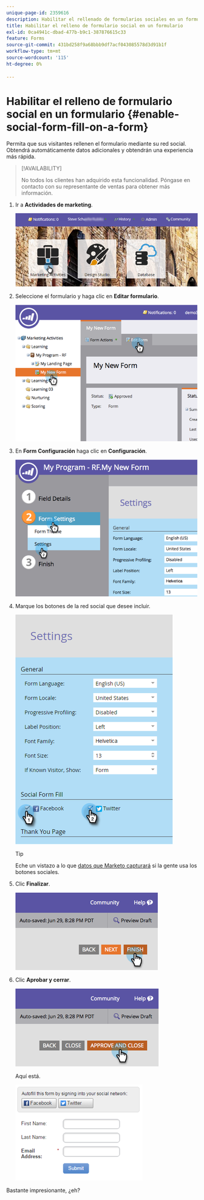 ```yaml
---
unique-page-id: 2359616
description: Habilitar el rellenado de formularios sociales en un formulario - Documentos de Marketo - Documentación del producto
title: Habilitar el relleno de formulario social en un formulario
exl-id: 0ca4941c-dbad-477b-b9c1-387876615c33
feature: Forms
source-git-commit: 431bd258f9a68bbb9df7acf043085578d3d91b1f
workflow-type: tm+mt
source-wordcount: '115'
ht-degree: 0%

---
```


# Habilitar el relleno de formulario social en un formulario {#enable-social-form-fill-on-a-form}

Permita que sus visitantes rellenen el formulario mediante su red social. Obtendrá automáticamente datos adicionales y obtendrán una experiencia más rápida.

>[!AVAILABILITY]
>
>No todos los clientes han adquirido esta funcionalidad. Póngase en contacto con su representante de ventas para obtener más información.

1. Ir a **Actividades de marketing**.

   ![](assets/login-marketing-activities-1.png)

1. Seleccione el formulario y haga clic en **Editar formulario**.

   ![](assets/image2014-9-15-16-3a35-3a54.png)

1. En **Form** **Configuración** haga clic en **Configuración**.

   ![](assets/image2014-9-15-16-3a36-3a4.png)

1. Marque los botones de la red social que desee incluir.

   ![](assets/image2016-4-28-16-3a38-3a58.png)

   >[!TIP]
   >
   >Eche un vistazo a lo que [datos que Marketo capturará](/help/marketo/product-docs/demand-generation/social/social-functions/manage-social-profile-data.md) si la gente usa los botones sociales.

1. Clic **Finalizar**.

   ![](assets/image2014-9-15-16-3a36-3a26.png)

1. Clic **Aprobar y cerrar**.

   ![](assets/image2014-9-15-16-3a36-3a33.png)

   Aquí está.

   ![](assets/image2016-4-28-16-3a45-3a58.png)

Bastante impresionante, ¿eh?
